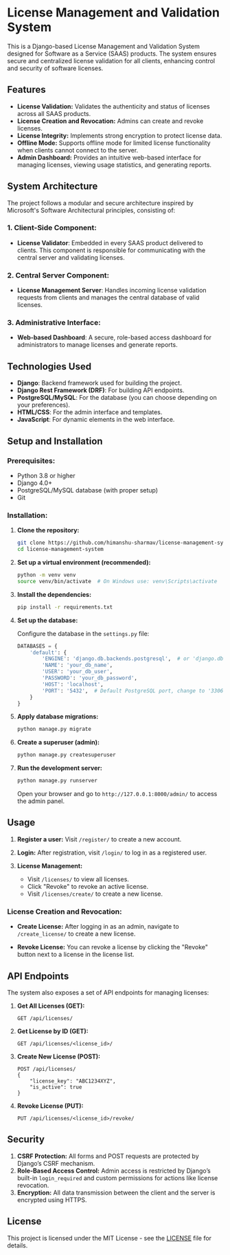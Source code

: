 # License Management and Validation System

This is a Django-based License Management and Validation System designed for Software as a Service (SAAS) products. The system ensures secure and centralized license validation for all clients, enhancing control and security of software licenses.

## Features

- **License Validation:** Validates the authenticity and status of licenses across all SAAS products.
- **License Creation and Revocation:** Admins can create and revoke licenses.
- **License Integrity:** Implements strong encryption to protect license data.
- **Offline Mode:** Supports offline mode for limited license functionality when clients cannot connect to the server.
- **Admin Dashboard:** Provides an intuitive web-based interface for managing licenses, viewing usage statistics, and generating reports.

## System Architecture

The project follows a modular and secure architecture inspired by Microsoft's Software Architectural principles, consisting of:

### 1. Client-Side Component:
   - **License Validator**: Embedded in every SAAS product delivered to clients. This component is responsible for communicating with the central server and validating licenses.

### 2. Central Server Component:
   - **License Management Server**: Handles incoming license validation requests from clients and manages the central database of valid licenses.

### 3. Administrative Interface:
   - **Web-based Dashboard**: A secure, role-based access dashboard for administrators to manage licenses and generate reports.

## Technologies Used

- **Django**: Backend framework used for building the project.
- **Django Rest Framework (DRF)**: For building API endpoints.
- **PostgreSQL/MySQL**: For the database (you can choose depending on your preferences).
- **HTML/CSS**: For the admin interface and templates.
- **JavaScript**: For dynamic elements in the web interface.

## Setup and Installation

### Prerequisites:

- Python 3.8 or higher
- Django 4.0+
- PostgreSQL/MySQL database (with proper setup)
- Git

### Installation:

1. **Clone the repository:**
   ```bash
   git clone https://github.com/himanshu-sharmav/license-management-system.git
   cd license-management-system
   ```

2. **Set up a virtual environment (recommended):**
   ```bash
   python -m venv venv
   source venv/bin/activate  # On Windows use: venv\Scripts\activate
   ```

3. **Install the dependencies:**
   ```bash
   pip install -r requirements.txt
   ```

4. **Set up the database:**

   Configure the database in the `settings.py` file:

   ```python
   DATABASES = {
       'default': {
           'ENGINE': 'django.db.backends.postgresql',  # or 'django.db.backends.mysql'
           'NAME': 'your_db_name',
           'USER': 'your_db_user',
           'PASSWORD': 'your_db_password',
           'HOST': 'localhost',
           'PORT': '5432',  # Default PostgreSQL port, change to '3306' for MySQL
       }
   }
   ```

5. **Apply database migrations:**
   ```bash
   python manage.py migrate
   ```

6. **Create a superuser (admin):**
   ```bash
   python manage.py createsuperuser
   ```

7. **Run the development server:**
   ```bash
   python manage.py runserver
   ```

   Open your browser and go to `http://127.0.0.1:8000/admin/` to access the admin panel.

## Usage

1. **Register a user:**
   Visit `/register/` to create a new account.

2. **Login:**
   After registration, visit `/login/` to log in as a registered user.

3. **License Management:**
   - Visit `/licenses/` to view all licenses.
   - Click "Revoke" to revoke an active license.
   - Visit `/licenses/create/` to create a new license.

### License Creation and Revocation:

- **Create License:**
  After logging in as an admin, navigate to `/create_license/` to create a new license.

- **Revoke License:**
  You can revoke a license by clicking the "Revoke" button next to a license in the license list.

## API Endpoints

The system also exposes a set of API endpoints for managing licenses:

1. **Get All Licenses (GET):**
   ```
   GET /api/licenses/
   ```

2. **Get License by ID (GET):**
   ```
   GET /api/licenses/<license_id>/
   ```

3. **Create New License (POST):**
   ```
   POST /api/licenses/
   {
       "license_key": "ABC1234XYZ",
       "is_active": true
   }
   ```

4. **Revoke License (PUT):**
   ```
   PUT /api/licenses/<license_id>/revoke/
   ```

## Security

1. **CSRF Protection:** All forms and POST requests are protected by Django’s CSRF mechanism.
2. **Role-Based Access Control:** Admin access is restricted by Django’s built-in `login_required` and custom permissions for actions like license revocation.
3. **Encryption:** All data transmission between the client and the server is encrypted using HTTPS.

## License

This project is licensed under the MIT License - see the [LICENSE](LICENSE) file for details.
